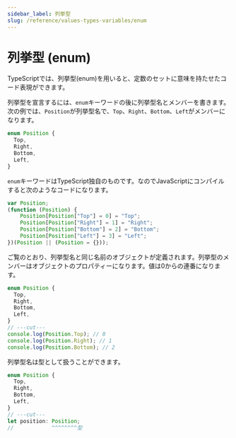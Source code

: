 ```yaml
---
sidebar_label: 列挙型
slug: /reference/values-types-variables/enum
---
```


# 列挙型 (enum)

TypeScriptでは、列挙型(enum)を用いると、定数のセットに意味を持たせたコード表現ができます。

列挙型を宣言するには、`enum`キーワードの後に列挙型名とメンバーを書きます。次の例では、`Position`が列挙型名で、`Top`、`Right`、`Bottom`、`Left`がメンバーになります。

```ts twoslash
enum Position {
  Top,
  Right,
  Bottom,
  Left,
}
```

`enum`キーワードはTypeScript独自のものです。なのでJavaScriptにコンパイルすると次のようなコードになります。

<!--prettier-ignore-->
```js
var Position;
(function (Position) {
    Position[Position["Top"] = 0] = "Top";
    Position[Position["Right"] = 1] = "Right";
    Position[Position["Bottom"] = 2] = "Bottom";
    Position[Position["Left"] = 3] = "Left";
})(Position || (Position = {}));
```

ご覧のとおり、列挙型名と同じ名前のオブジェクトが定義されます。列挙型のメンバーはオブジェクトのプロパティーになります。値は0からの連番になります。

```ts twoslash
enum Position {
  Top,
  Right,
  Bottom,
  Left,
}
// ---cut---
console.log(Position.Top); // 0
console.log(Position.Right); // 1
console.log(Position.Bottom); // 2
```

列挙型名は型として扱うことができます。

```ts twoslash
enum Position {
  Top,
  Right,
  Bottom,
  Left,
}
// ---cut---
let position: Position;
//            ^^^^^^^^型
```
